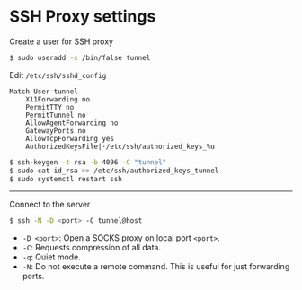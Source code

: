 # SSH Proxy settings

Create a user for SSH proxy

```bash
$ sudo useradd -s /bin/false tunnel
```

Edit `/etc/ssh/sshd_config`

```sshd_config
Match User tunnel
    X11Forwarding no
    PermitTTY no
    PermitTunnel no
    AllowAgentForwarding no
    GatewayPorts no
    AllowTcpForwarding yes
    AuthorizedKeysFile|·/etc/ssh/authorized_keys_%u
```

```bash
$ ssh-keygen -t rsa -b 4096 -C "tunnel"
$ sudo cat id_rsa >> /etc/ssh/authorized_keys_tunnel
$ sudo systemctl restart ssh
```

----

Connect to the server

```bash
$ ssh -N -D <port> -C tunnel@host
```

- `-D <port>`: Open a SOCKS proxy on local port `<port>`.
- `-C`: Requests compression of all data.
- `-q`: Quiet mode.
- `-N`: Do not execute a remote command.  This is useful for just forwarding ports.
